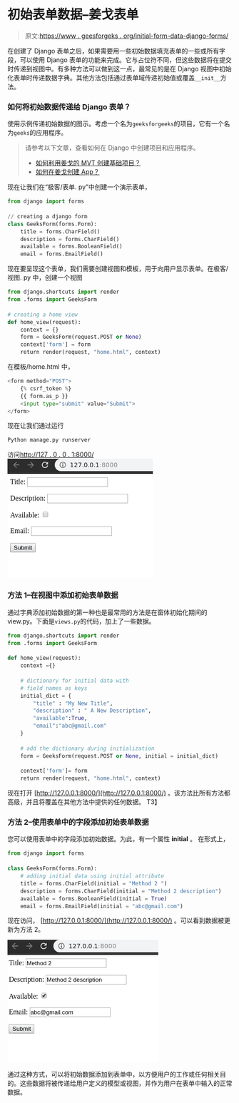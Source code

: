# 初始表单数据–姜戈表单

> 原文:[https://www . geesforgeks . org/initial-form-data-django-forms/](https://www.geeksforgeeks.org/initial-form-data-django-forms/)

在创建了 Django 表单之后，如果需要用一些初始数据填充表单的一些或所有字段，可以使用 Django 表单的功能来完成。它与占位符不同，但这些数据将在提交时传递到视图中。有多种方法可以做到这一点，最常见的是在 Django 视图中初始化表单时传递数据字典。其他方法包括通过表单域传递初始值或覆盖`__init__`方法。

### 如何将初始数据传递给 Django 表单？

使用示例传递初始数据的图示。考虑一个名为`geeksforgeeks`的项目，它有一个名为`geeks`的应用程序。

> 请参考以下文章，查看如何在 Django 中创建项目和应用程序。
> 
> *   [如何利用姜戈的 MVT 创建基础项目？](https://www.geeksforgeeks.org/how-to-create-a-basic-project-using-mvt-in-django/)
> *   [如何在姜戈创建 App？](https://www.geeksforgeeks.org/how-to-create-an-app-in-django/)

现在让我们在“极客/表单. py”中创建一个演示表单，

```py
from django import forms

// creating a django form
class GeeksForm(forms.Form):
    title = forms.CharField()
    description = forms.CharField()
    available = forms.BooleanField()
    email = forms.EmailField()
```

现在要呈现这个表单，我们需要创建视图和模板，用于向用户显示表单。在极客/视图. py 中，创建一个视图

```py
from django.shortcuts import render
from .forms import GeeksForm

# creating a home view
def home_view(request):
    context = {}
    form = GeeksForm(request.POST or None)
    context['form'] = form
    return render(request, "home.html", context)
```

在模板/home.html 中，

```py
<form method="POST">
    {% csrf_token %}
    {{ form.as_p }}
    <input type="submit" value="Submit">
</form>
```

现在让我们通过运行

```py
Python manage.py runserver
```

访问[http://127 . 0 . 0 . 1:8000/](http://127.0.0.1:8000/)
![initial-form-data-django-forms](img/e2e9f81f53167c87175ddbd7853b9ea6.png)

### 方法 1–在视图中添加初始表单数据

通过字典添加初始数据的第一种也是最常用的方法是在窗体初始化期间的 view.py。下面是`views.py`的代码，加上了一些数据。

```py
from django.shortcuts import render
from .forms import GeeksForm

def home_view(request):
    context ={}

    # dictionary for initial data with 
    # field names as keys
    initial_dict = {
        "title" : "My New Title",
        "description" : " A New Description",
        "available":True,
        "email":"abc@gmail.com"
    }

    # add the dictionary during initialization
    form = GeeksForm(request.POST or None, initial = initial_dict)

    context['form']= form
    return render(request, "home.html", context)
```

现在打开 [http://127.0.0.1:8000/](http://127.0.0.1:8000/) 。该方法比所有方法都高级，并且将覆盖在其他方法中提供的任何数据。
T3】

### 方法 2–使用表单中的字段添加初始表单数据

您可以使用表单中的字段添加初始数据。为此，有一个属性 **initial** 。
在形式上，

```py
from django import forms

class GeeksForm(forms.Form):
    # adding initial data using initial attribute
    title = forms.CharField(initial = "Method 2 ")
    description = forms.CharField(initial = "Method 2 description")
    available = forms.BooleanField(initial = True)
    email = forms.EmailField(initial = "abc@gmail.com")
```

现在访问， [http://127.0.0.1:8000/](http://127.0.0.1:8000/) 。可以看到数据被更新为方法 2。

![django-forms-initial-data-method-2](img/4945e15eb1e7bde6206b63347e656381.png)

通过这种方式，可以将初始数据添加到表单中，以方便用户的工作或任何相关目的。这些数据将被传递给用户定义的模型或视图，并作为用户在表单中输入的正常数据。
